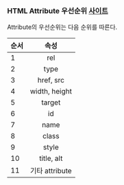### HTML Attribute 우선순위 [사이트](https://franz0406.github.io/minimal-portfolio/)


Attribute의 우선순위는 다음 순위를 따른다.  


|순서|속성|
|----|:----:|
|1|rel|
|2|type|
|3|href, src|
|4|width, height|
|5|target|
|6|id|
|7|name|
|8|class|
|9|style|
|10|title, alt|
|11|기타 attribute|
